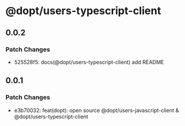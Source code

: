 # @dopt/users-typescript-client

## 0.0.2

### Patch Changes

- 525528f5: docs(@dopt/users-typescript-client) add README

## 0.0.1

### Patch Changes

- e3b70032: feat(dopt): open source @dopt/users-javascript-client & @dopt/users-typescript-client
